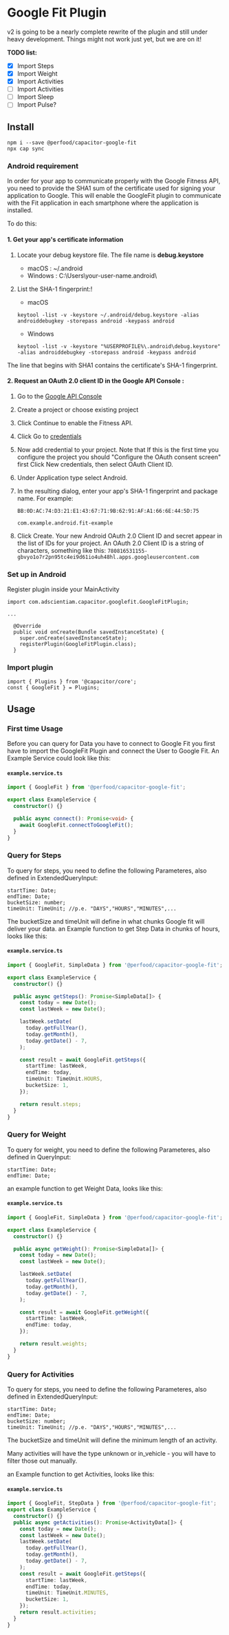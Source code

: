 # Google Fit Plugin

v2 is going to be a nearly complete rewrite of the plugin and still under heavy development. Things might not work just yet, but we are on it!

**TODO list:**

- [x] Import Steps
- [x] Import Weight
- [x] Import Activities
- [ ] Import Activities
- [ ] Import Sleep
- [ ] Import Pulse?

## Install

```
npm i --save @perfood/capacitor-google-fit
npx cap sync
```

### Android requirement

In order for your app to communicate properly with the Google Fitness API, you need to provide the SHA1 sum of the certificate used for signing your application to Google. This will enable the GoogleFit plugin to communicate with the Fit application in each smartphone where the application is installed.

To do this:

#### 1. Get your app's certificate information

1. Locate your debug keystore file. The file name is **debug.keystore**

   - macOS : ~/.android
   - Windows : C:\Users\your-user-name\.android\

2. List the SHA-1 fingerprint:!

   - macOS

   ```
   keytool -list -v -keystore ~/.android/debug.keystore -alias androiddebugkey -storepass android -keypass android
   ```

   - Windows

   ```
   keytool -list -v -keystore "%USERPROFILE%\.android\debug.keystore" -alias androiddebugkey -storepass android -keypass android
   ```

The line that begins with SHA1 contains the certificate's SHA-1 fingerprint.

#### 2. Request an OAuth 2.0 client ID in the Google API Console :

1. Go to the [Google API Console](https://console.developers.google.com/flows/enableapi?apiid=fitness)
2. Create a project or choose existing project
3. Click Continue to enable the Fitness API.
4. Click Go to [credentials](https://console.cloud.google.com/apis/credentials)
5. Now add credential to your project.
   Note that If this is the first time you configure the project you should "Configure the OAuth consent screen" first
   Click New credentials, then select OAuth Client ID.
6. Under Application type select Android.
7. In the resulting dialog, enter your app's SHA-1 fingerprint and package name. For example:

   ```
   BB:0D:AC:74:D3:21:E1:43:67:71:9B:62:91:AF:A1:66:6E:44:5D:75

   com.example.android.fit-example
   ```

8. Click Create. Your new Android OAuth 2.0 Client ID and secret appear in the list of IDs for your project.
   An OAuth 2.0 Client ID is a string of characters, something like this:
   `780816531155-gbvyo1o7r2pn95tc4ei9d61io4uh48hl.apps.googleusercontent.com`

### Set up in Android

Register plugin inside your MainActivity

```
import com.adscientiam.capacitor.googlefit.GoogleFitPlugin;

...

  @Override
  public void onCreate(Bundle savedInstanceState) {
    super.onCreate(savedInstanceState);
    registerPlugin(GoogleFitPlugin.class);
  }
```

### Import plugin

```
import { Plugins } from '@capacitor/core';
const { GoogleFit } = Plugins;
```

## Usage

### First time Usage

Before you can query for Data you have to connect to Google Fit you first have to import the GoogleFit Plugin and connect the User to Google Fit. An Example Service could look like this:

#### **`example.service.ts`**

```ts
import { GoogleFit } from '@perfood/capacitor-google-fit';

export class ExampleService {
  constructor() {}

  public async connect(): Promise<void> {
    await GoogleFit.connectToGoogleFit();
  }
}
```

### Query for Steps

To query for steps, you need to define the following Parameteres, also defined in ExtendedQueryInput:

```
startTime: Date;
endTime: Date;
bucketSize: number;
timeUnit: TimeUnit; //p.e. "DAYS","HOURS","MINUTES",...
```

The bucketSize and timeUnit will define in what chunks Google fit will deliver your data.
an Example function to get Step Data in chunks of hours, looks like this:

#### **`example.service.ts`**

```ts
import { GoogleFit, SimpleData } from '@perfood/capacitor-google-fit';

export class ExampleService {
  constructor() {}

  public async getSteps(): Promise<SimpleData[]> {
    const today = new Date();
    const lastWeek = new Date();

    lastWeek.setDate(
      today.getFullYear(),
      today.getMonth(),
      today.getDate() - 7,
    );

    const result = await GoogleFit.getSteps({
      startTime: lastWeek,
      endTime: today,
      timeUnit: TimeUnit.HOURS,
      bucketSize: 1,
    });

    return result.steps;
  }
}
```

### Query for Weight

To query for weight, you need to define the following Parameteres, also defined in QueryInput:

```
startTime: Date;
endTime: Date;
```

an example function to get Weight Data, looks like this:

#### **`example.service.ts`**

```ts
import { GoogleFit, SimpleData } from '@perfood/capacitor-google-fit';

export class ExampleService {
  constructor() {}

  public async getWeight(): Promise<SimpleData[]> {
    const today = new Date();
    const lastWeek = new Date();

    lastWeek.setDate(
      today.getFullYear(),
      today.getMonth(),
      today.getDate() - 7,
    );

    const result = await GoogleFit.getWeight({
      startTime: lastWeek,
      endTime: today,
    });

    return result.weights;
  }
}
```

### Query for Activities

To query for steps, you need to define the following Parameteres, also defined in ExtendedQueryInput:

```
startTime: Date;
endTime: Date;
bucketSize: number;
timeUnit: TimeUnit; //p.e. "DAYS","HOURS","MINUTES",...
```

The bucketSize and timeUnit will define the minimum length of an activity.

Many activities will have the type unknown or in_vehicle - you will have to filter those out manually.

an Example function to get Activities, looks like this:

#### **`example.service.ts`**

```ts
import { GoogleFit, StepData } from '@perfood/capacitor-google-fit';
export class ExampleService {
  constructor() {}
  public async getActivities(): Promise<ActivityData[]> {
    const today = new Date();
    const lastWeek = new Date();
    lastWeek.setDate(
      today.getFullYear(),
      today.getMonth(),
      today.getDate() - 7,
    );
    const result = await GoogleFit.getSteps({
      startTime: lastWeek,
      endTime: today,
      timeUnit: TimeUnit.MINUTES,
      bucketSize: 1,
    });
    return result.activities;
  }
}
```
